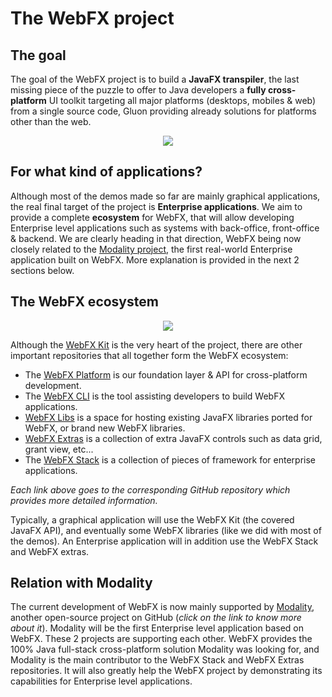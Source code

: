 # The WebFX project

## The goal 

The goal of the WebFX project is to build a **JavaFX transpiler**, the last missing piece of the puzzle to offer to Java developers a **fully cross-platform** UI toolkit targeting all major platforms (desktops, mobiles & web) from a single source code, Gluon providing already solutions for platforms other than the web. 

<p align="center">
  <img src="https://docs.webfx.dev/webfx-cross-platform.svg" />
</p>

## For what kind of applications?

Although most of the demos made so far are mainly graphical applications, the real final target of the project is **Enterprise applications**. We aim to provide a complete **ecosystem** for WebFX, that will allow developing Enterprise level applications such as systems with back-office, front-office & backend. We are clearly heading in that direction, WebFX being now closely related to the [Modality project](https://github.com/modalityproject/modality), the first real-world Enterprise application built on WebFX. More explanation is provided in the next 2 sections below.

## The WebFX ecosystem

<p align="center">
  <img src="https://docs.webfx.dev/webfx-project/webfx-ecosystem.svg" />
</p>

Although the [WebFX Kit](https://github.com/webfx-project/webfx) is the very heart of the project, there are other important repositories that all together form the WebFX ecosystem:

* The [WebFX Platform](https://github.com/webfx-project/webfx-platform) is our foundation layer & API for cross-platform development.
* The [WebFX CLI](https://github.com/webfx-project/webfx-cli) is the tool assisting developers to build WebFX applications.
* [WebFX Libs](https://github.com/webfx-libs) is a space for hosting existing JavaFX libraries ported for WebFX, or brand new WebFX libraries.
* [WebFX Extras](https://github.com/webfx-project/webfx-extras) is a collection of extra JavaFX controls such as data grid, grant view, etc...
* The [WebFX Stack](https://github.com/webfx-project/webfx-stack) is a collection of pieces of framework for enterprise applications.

*Each link above goes to the corresponding GitHub repository which provides more detailed information.*

Typically, a graphical application will use the WebFX Kit (the covered JavaFX API), and eventually some WebFX libraries (like we did with most of the demos). An Enterprise application will in addition use the WebFX Stack and WebFX extras.

## Relation with Modality

The current development of WebFX is now mainly supported by [Modality](https://github.com/modalityproject/modality), another open-source project on GitHub (*click on the link to know more about it*). Modality will be the first Enterprise level application based on WebFX. These 2 projects are supporting each other. WebFX provides the 100% Java full-stack cross-platform solution Modality was looking for, and Modality 
is the main contributor to the WebFX Stack and WebFX Extras repositories. It will also greatly help the WebFX project by demonstrating its capabilities for Enterprise level applications.

